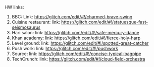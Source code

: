 HW links:

1. BBC:
   Link: https://glitch.com/edit/#!/charmed-brave-swing
2. Cuisine restaurant:
   link: https://glitch.com/edit/#!/statuesque-fast-seismosaurus
3. Hari salon:
   link: https://glitch.com/edit/#!/safe-mercury-dance
4. Khan academy:
   link: https://glitch.com/edit/#!/fierce-holy-harp
5. Level ground:
   link: https://glitch.com/edit/#!/spotted-great-catcher
6. Push work:
   link: https://glitch.com/edit/#!/pushwork
7. Source:
   link: https://glitch.com/edit/#!/concise-typical-bagpipe
8. TechCrunch:
   link: https://glitch.com/edit/#!/cloud-field-orchestra

